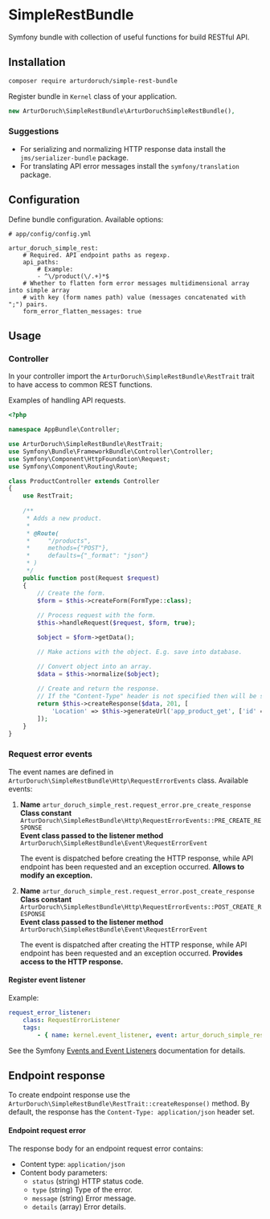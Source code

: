 # SimpleRestBundle

Symfony bundle with collection of useful functions for build RESTful API.

## Installation

```sh
composer require arturdoruch/simple-rest-bundle
```

Register bundle in `Kernel` class of your application.
 
```php
new ArturDoruch\SimpleRestBundle\ArturDoruchSimpleRestBundle(),
```

### Suggestions

 - For serializing and normalizing HTTP response data install the `jms/serializer-bundle` package.
 - For translating API error messages install the `symfony/translation` package.

## Configuration

Define bundle configuration. Available options:
 
```
# app/config/config.yml

artur_doruch_simple_rest:
    # Required. API endpoint paths as regexp. 
    api_paths:
        # Example:
        - ^\/product(\/.+)*$
    # Whether to flatten form error messages multidimensional array into simple array
    # with key (form names path) value (messages concatenated with ";") pairs.        
    form_error_flatten_messages: true   
```

## Usage

### Controller

In your controller import the `ArturDoruch\SimpleRestBundle\RestTrait` trait
 to have access to common REST functions.
  
Examples of handling API requests.
 
```php
<?php

namespace AppBundle\Controller;

use ArturDoruch\SimpleRestBundle\RestTrait;
use Symfony\Bundle\FrameworkBundle\Controller\Controller;
use Symfony\Component\HttpFoundation\Request;
use Symfony\Component\Routing\Route;

class ProductController extends Controller
{
    use RestTrait; 
    
    /**
     * Adds a new product.
     *
     * @Route(
     *     "/products",
     *     methods={"POST"},
     *     defaults={"_format": "json"}
     * )
     */
    public function post(Request $request)
    {
        // Create the form.
        $form = $this->createForm(FormType::class);
        
        // Process request with the form.
        $this->handleRequest($request, $form, true);

        $object = $form->getData();       

        // Make actions with the object. E.g. save into database.

        // Convert object into an array.
        $data = $this->normalize($object);        
               
        // Create and return the response.
        // If the "Content-Type" header is not specified then will be set to "application/json".     
        return $this->createResponse($data, 201, [
            'Location' => $this->generateUrl('app_product_get', ['id' => $object->getId()])
        ]);
    } 
}    
```

### Request error events

The event names are defined in `ArturDoruch\SimpleRestBundle\Http\RequestErrorEvents` class.
Available events:

1. **Name** `artur_doruch_simple_rest.request_error.pre_create_response`
   <br> 
   **Class constant** `ArturDoruch\SimpleRestBundle\Http\RequestErrorEvents::PRE_CREATE_RESPONSE`
   <br>
   **Event class passed to the listener method** `ArturDoruch\SimpleRestBundle\Event\RequestErrorEvent`

   The event is dispatched before creating the HTTP response, while API endpoint has been requested and an exception occurred.
   **Allows to modify an exception.**
   
1. **Name** `artur_doruch_simple_rest.request_error.post_create_response`
   <br> 
   **Class constant** `ArturDoruch\SimpleRestBundle\Http\RequestErrorEvents::POST_CREATE_RESPONSE`
   <br>
   **Event class passed to the listener method** `ArturDoruch\SimpleRestBundle\Event\RequestErrorEvent`

   The event is dispatched after creating the HTTP response, while API endpoint has been requested and an exception occurred.
   **Provides access to the HTTP response.**

#### Register event listener

Example:

```yaml
request_error_listener:
    class: RequestErrorListener
    tags:
        - { name: kernel.event_listener, event: artur_doruch_simple_rest.request_error.pre_create_response, method: onError }
```

See the Symfony [Events and Event Listeners](https://symfony.com/doc/3.4/event_dispatcher.html) documentation for details. 

## Endpoint response

To create endpoint response use the `ArturDoruch\SimpleRestBundle\RestTrait::createResponse()` method.
By default, the response has the `Content-Type: application/json` header set. 

#### Endpoint request error

The response body for an endpoint request error contains:

  - Content type: `application/json`
  - Content body parameters:
     - `status` (string) HTTP status code.
     - `type` (string) Type of the error.
     - `message` (string) Error message.
     - `details` (array) Error details.